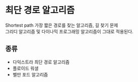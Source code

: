 # 최단 경로 알고리즘
Shortest path
가장 짧은 경로를 찾는 알고리즘, 길 찾기 문제  
그리디 알고리즘 및 다이나믹 프로그래밍 알고리즘이 그대로 적용된다.

## 종류
- 다익스트라 최단 경로 알고리즘
- 플로이드 워셜
- 벨만 포드 알고리즘